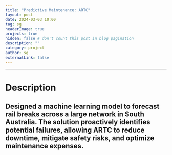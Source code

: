 ```yaml
---
title: "Predictive Maintenance: ARTC"
layout: post
date: 2024-03-03 10:00
tag: sg
headerImage: true
projects: true
hidden: false # don't count this post in blog pagination
description: ""
category: project
author: sg
externalLink: false
---
```


---
# Description 
Designed a machine learning model to forecast rail breaks across a large network in South Australia. The solution proactively identifies potential failures, allowing ARTC to reduce downtime, mitigate safety risks, and optimize maintenance expenses.
---
